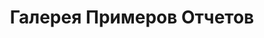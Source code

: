 ---
title: Галерея Примеров Отчетов
type: docs
weight: 60
url: /reportingservices/sample-reports-gallery/
---
